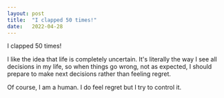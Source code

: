 ```yaml
---
layout:	post
title:	"I clapped 50 times!"
date:	2022-04-28
---
```


I clapped 50 times!

I like the idea that life is completely uncertain. It's literally the way I see all decisions in my life, so when things go wrong, not as expected, I should prepare to make next decisions rather than feeling regret.

Of course, I am a human. I do feel regret but I try to control it.

  
